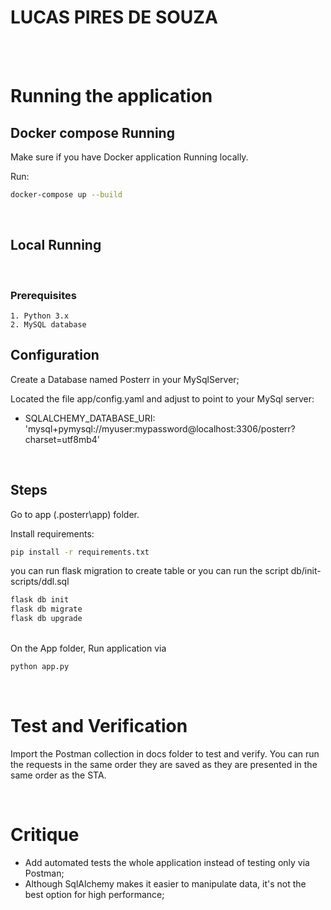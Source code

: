# LUCAS PIRES DE SOUZA

<br />
<br />

# Running the application
## Docker compose Running
Make sure if you have Docker application Running locally.

Run:
```bash
docker-compose up --build
```
<br />

## Local Running
<br />

### Prerequisites

    1. Python 3.x
    2. MySQL database

## Configuration

Create a Database named Posterr in your MySqlServer;

Located the file app/config.yaml and adjust to point to your MySql server:

- SQLALCHEMY_DATABASE_URI: 'mysql+pymysql://myuser:mypassword@localhost:3306/posterr?charset=utf8mb4'

<br />

## Steps

Go to app (.posterr\app) folder.

Install requirements:

```bash
pip install -r requirements.txt
```

you can run flask migration to create table or you can run the script db/init-scripts/ddl.sql 

```bash
flask db init
flask db migrate
flask db upgrade
```

<br />
On the App folder, Run application via

```bash
python app.py
```





<br />

# Test and Verification

Import the Postman collection in docs folder to test and verify. You can run the requests in the same order they are saved as they are presented in the same order as the STA.

<br />

# Critique
- Add automated tests the whole application instead of testing only via Postman;
- Although SqlAlchemy makes it easier to manipulate data, it's not the best option for high performance;
